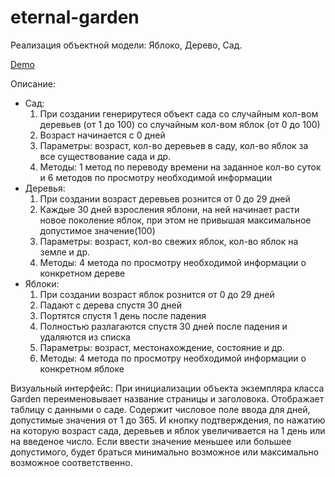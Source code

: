# eternal-garden

Реализация объектной модели: Яблоко, Дерево, Сад.

[Demo](https://elikain.github.io/eternal-garden/)

Описание:

- Сад:
  1. При создании генерирутеся объект сада со случайным кол-вом деревьев (от 1 до 100) со случайным кол-вом яблок (от 0 до 100)
  2. Возраст начинается с 0 дней
  3. Параметры: возраст, кол-во деревьев в саду, кол-во яблок за все существование сада и др.
  4. Методы: 1 метод по переводу времени на заданное кол-во суток и 6 методов по просмотру необходимой информации
- Деревья:
  1. При создании возраст деревьев рознится от 0 до 29 дней
  2. Каждые 30 дней взросления яблони, на ней начинает расти новое поколение яблок, при этом не привышая максимальное допустимое значение(100)
  3. Параметры: возраст, кол-во свежих яблок, кол-во яблок на земле и др.
  4. Методы: 4 метода по просмотру необходимой информации о конкретном дереве
- Яблоки:
  1. При создании возраст яблок рознится от 0 до 29 дней
  2. Падают с дерева спустя 30 дней
  3. Портятся спустя 1 день после падения
  4. Полностью разлагаются спустя 30 дней после падения и удаляются из списка
  5. Параметры: возраст, местонахождение, состояние и др.
  6. Методы: 4 метода по просмотру необходимой информации о конкретном яблоке

Визуальный интерфейс:
При инициализации объекта экземпляра класса Garden переименовывает название страницы и заголовока.
Отображает таблицу с данными о саде.
Содержит числовое поле ввода для дней, допустимые значения от 1 до 365.
И кнопку подтверждения, по нажатию на которую возраст сада, деревьев и яблок увеличивается на 1 день или на введеное число.
Если ввести значение меньшее или большее допустимого, будет браться минимально возможное или максимально возможное соответственно.